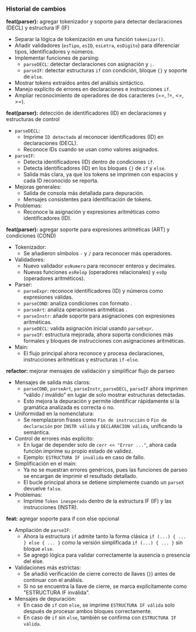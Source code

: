 ### Historial de cambios

**feat(parser):** agregar tokenizador y soporte para detectar declaraciones (DECL) y estructura IF (IF)
- Separar la lógica de tokenización en una función `tokenizar()`.
- Añadir validadores (`esTipo`, `esID`, `esLetra`, `esDigito`) para diferenciar tipos, identificadores y números.
- Implementar funciones de parsing:
  - `parseDECL`: detectar declaraciones con asignación y `;`.
  - `parseIF`: detectar estructuras `if` con condición, bloque `{}` y soporte de `else`.
- Mostrar tokens extraídos antes del análisis sintáctico.
- Manejo explícito de errores en declaraciones e instrucciones `if`.
- Ampliar reconocimiento de operadores de dos caracteres (==, !=, <=, >=).

**feat(parser):** detección de identificadores (ID) en declaraciones y estructuras de control
- `parseDECL`:
  - Imprime `ID detectado` al reconocer identificadores (ID) en declaraciones (DECL).
  - Reconoce IDs cuando se usan como valores asignados.
- `parseIF`:
  - Detecta identificadores (ID) dentro de condiciones `if`.
  - Detecta identificadores (ID) en los bloques `{}` de `if` y `else`.
  - Salida más clara, ya que los tokens se imprimen con espacios y cada ID reconocido se reporta.
- Mejoras generales:
  - Salida de consola más detallada para depuración.
  - Mensajes consistentes para identificación de tokens.
- Problemas:
  - Reconoce la asignación y expresiones aritméticas como identificadores (ID).

**feat(parser):** agregar soporte para expresiones aritméticas (ART) y condiciones (COND)
- Tokenizador:
  - Se añadieron símbolos `-` y `/` para reconocer más operadores.
- Validadores:
  - Nuevo validador `esNumero` para reconocer enteros y decimales.
  - Nuevas funciones `esRelop` (operadores relacionales) y `esOp` (operadores aritméticos).
- Parser:
  - `parseExpr`: reconoce identificadores (ID) y números como expresiones válidas.
  - `parseCOND`: analiza condiciones con formato <expr> <relop> <expr>.
  - `parseArt`: analiza operaciones aritméticas <expr> <op> <expr>.
  - `parseInstr`: añade soporte para asignaciones con expresiones aritméticas.
  - `parseDECL`: valida asignación inicial usando `parseExpr`.
  - `parseIF`: estructura mejorada, ahora soporta condiciones más formales y bloques de instrucciones con asignaciones aritméticas.
- Main:
  - El flujo principal ahora reconoce y procesa declaraciones, instrucciones aritméticas y estructuras `if-else`.

**refactor:** mejorar mensajes de validación y simplificar flujo de parseo
- Mensajes de salida más claros:
  - `parseCOND`, `parseArt`, `parseInstr`, `parseDECL`, `parseIF` ahora imprimen “válido / inválido” en lugar de solo mostrar estructuras detectadas.
  - Esto mejora la depuración y permite identificar rápidamente si la gramática analizada es correcta o no.
- Uniformidad en la nomenclatura:
  - Se reemplazaron frases como `Fin de instrucción` o `Fin de declaración` por `INSTR válida` y `DECLARACION válida`, unificando la semántica.
- Control de errores más explícito:
  - En lugar de depender solo de `cerr << "Error ..."`, ahora cada función imprime su propio estado de validez.
  - Ejemplo: `ESTRUCTURA IF inválida` en caso de fallo.
- Simplificación en el main:
  - Ya no se muestran errores genéricos, pues las funciones de parseo se encargan de imprimir el resultado detallado.
  - El bucle principal ahora se detiene simplemente cuando un `parseX` devuelve `false`.
- Problemas:
  - Imprime `Token inesperado` dentro de la estructura IF (IF) y las instrucciones (INSTR).

**feat:** agregar soporte para if con else opcional
- Ampliación de `parseIF`:
  - Ahora la estructura `if` admite tanto la forma clásica `if (...) { ... } else { ... }` como la versión simplificada `if (...) { ... }` sin bloque `else`.
  - Se agregó lógica para validar correctamente la ausencia o presencia del else.
- Validaciones más estrictas:
  - Se añadió verificación de cierre correcto de llaves (`}`) antes de continuar con el análisis.
  - Si no se encuentra la llave de cierre, se marca explícitamente como "ESTRUCTURA IF inválida".
- Mensajes de depuración:
  - En caso de `if` con `else`, se imprime `ESTRUCTURA IF válida` solo después de procesar ambos bloques correctamente.
  - En caso de `if` sin `else`, también se confirma con `ESTRUCTURA IF válida`.
